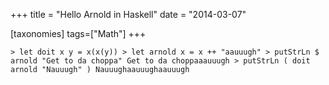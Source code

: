 +++
title = "Hello Arnold in Haskell"
date = "2014-03-07"

[taxonomies]
tags=["Math"]
+++

`> let doit x y = x(x(y)) > let arnold x = x ++ "aauuugh" > putStrLn $ arnold "Get to da choppa" Get to da choppaaauuugh > putStrLn ( doit arnold "Nauuugh" ) Nauuughaauuughaauuugh`
